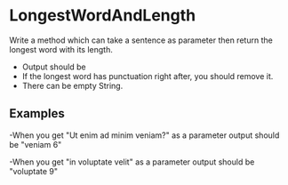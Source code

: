 # LongestWordAndLength

Write a method which can take a sentence as parameter then return the longest word with its length.

- Output should be <longestWord> <length>
- If the longest word has punctuation right after, you should remove it.
- There can be empty String.

## Examples

-When you get "Ut enim ad minim veniam?" as a parameter output should be "veniam 6"

-When you get "in voluptate velit" as a parameter output should be "voluptate 9"